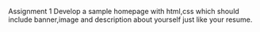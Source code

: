 Assignment 1
Develop a sample homepage with html,css which should include banner,image and description about yourself just like your resume. 


